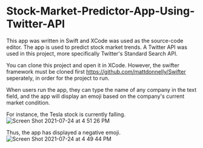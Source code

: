 # Stock-Market-Predictor-App-Using-Twitter-API
This app was written in Swift and XCode was used as the source-code editor. The app is used to predict stock market trends. A Twitter API was used in this project, more specifically Twitter's Standard Search API.

You can clone this project and open it in XCode. However, the swifter framework must be cloned first https://github.com/mattdonnelly/Swifter seperately, in order for the project to run. 

When users run the app, they can type the name of any company in the text field, and the app will display an emoji based on the company's current market condition. 

For instance, the Tesla stock is currently falling. 
![Screen Shot 2021-07-24 at 4 51 26 PM](https://user-images.githubusercontent.com/65190493/126881483-a33f5e99-23ed-4005-945d-bed8a28c5489.png) 

Thus, the app has displayed a negative emoji. 
![Screen Shot 2021-07-24 at 4 49 44 PM](https://user-images.githubusercontent.com/65190493/126881495-a9a994a6-5773-4aaf-97ad-a470a2a03ab3.png)
